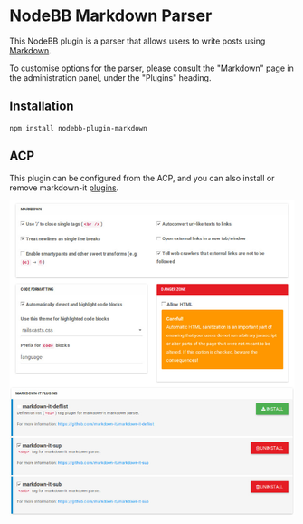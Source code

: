 # NodeBB Markdown Parser

This NodeBB plugin is a parser that allows users to write posts using [Markdown](https://daringfireball.net/projects/markdown/).

To customise options for the parser, please consult the "Markdown" page in the administration panel, under the "Plugins" heading.

## Installation

    npm install nodebb-plugin-markdown

## ACP

This plugin can be configured from the ACP, and you can also install or remove markdown-it [plugins](https://www.npmjs.com/browse/keyword/markdown-it-plugin).

![ACP screenshot](screenshot.jpg)
